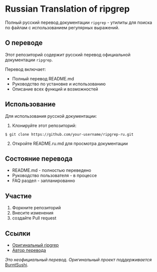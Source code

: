 # Russian Translation of ripgrep

Полный русский перевод документации `ripgrep` - утилиты для поиска по файлам с использованием регулярных выражений.

## О переводе

Этот репозиторий содержит русский перевод официальной документации `ripgrep`.

Перевод включает:
- Полный перевод README.md
- Руководство по установке и использованию
- Описание всех функций и возможностей

## Использование

Для использования русской документации:

1. Клонируйте этот репозиторий:
```
$ git clone https://github.com/your-username/ripgrep-ru.git
```
2. Откройте README.ru.md для просмотра документации

## Состояние перевода

- README.md - полностью переведено
- Руководство пользователя - в процессе
- FAQ раздел - запланированно

## Участие

1. Форкните репозиторий
2. Внесите изменения
3. создайте Pull request

## Ссылки

- [Оригинальный ripgrep](https://github.com/BurntSushi/ripgrep)
- [Автор перевода](https://github.com/emptyjuicebox76)

*Это неофициальный перевод. Оригинальный проект поддерживается* [BurntSushi](https://github.com/BurntSushi).
